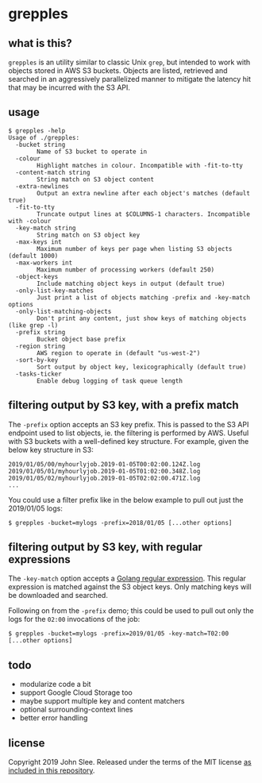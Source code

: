 # grepples

## what is this?

`grepples` is an utility similar to classic Unix `grep`, but intended to work
with objects stored in AWS S3 buckets. Objects are listed, retrieved and
searched in an aggressively parallelized manner to mitigate the latency hit
that may be incurred with the S3 API.

## usage

```
$ grepples -help
Usage of ./grepples:
  -bucket string
    	Name of S3 bucket to operate in
  -colour
    	Highlight matches in colour. Incompatible with -fit-to-tty
  -content-match string
    	String match on S3 object content
  -extra-newlines
    	Output an extra newline after each object's matches (default true)
  -fit-to-tty
    	Truncate output lines at $COLUMNS-1 characters. Incompatible with -colour
  -key-match string
    	String match on S3 object key
  -max-keys int
    	Maximum number of keys per page when listing S3 objects (default 1000)
  -max-workers int
    	Maximum number of processing workers (default 250)
  -object-keys
    	Include matching object keys in output (default true)
  -only-list-key-matches
    	Just print a list of objects matching -prefix and -key-match options
  -only-list-matching-objects
    	Don't print any content, just show keys of matching objects (like grep -l)
  -prefix string
    	Bucket object base prefix
  -region string
    	AWS region to operate in (default "us-west-2")
  -sort-by-key
    	Sort output by object key, lexicographically (default true)
  -tasks-ticker
    	Enable debug logging of task queue length
```

## filtering output by S3 key, with a prefix match

The `-prefix` option accepts an S3 key prefix. This is passed to the S3 API
endpoint used to list objects, ie. the filtering is performed by AWS. Useful
with S3 buckets with a well-defined key structure. For example, given the
below key structure in S3:

```
2019/01/05/00/myhourlyjob.2019-01-05T00:02:00.124Z.log
2019/01/05/01/myhourlyjob.2019-01-05T01:02:00.348Z.log
2019/01/05/02/myhourlyjob.2019-01-05T02:02:00.471Z.log
...
```

You could use a filter prefix like in the below example to pull out just
the 2019/01/05 logs:

```
$ grepples -bucket=mylogs -prefix=2018/01/05 [...other options]
```

## filtering output by S3 key, with regular expressions

The `-key-match` option accepts a [Golang regular
expression](https://github.com/google/re2/wiki/Syntax).  This regular
expression is matched against the S3 object keys. Only matching keys will be
downloaded and searched.

Following on from the `-prefix` demo; this could be used to pull out only
the logs for the `02:00` invocations of the job:

```
$ grepples -bucket=mylogs -prefix=2019/01/05 -key-match=T02:00 [...other options]
```

## todo

* modularize code a bit
* support Google Cloud Storage too
* maybe support multiple key and content matchers
* optional surrounding-context lines
* better error handling

## license

Copyright 2019 John Slee.  Released under the terms of the MIT license
[as included in this repository](LICENSE).
